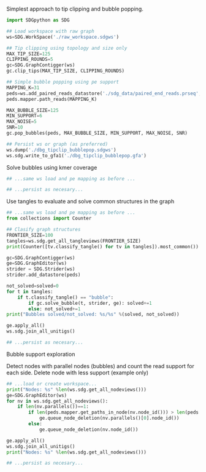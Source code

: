 
Simplest approach to tip clipping and bubble popping.

```python
import SDGpython as SDG

## Load workspace with raw graph
ws=SDG.WorkSpace('./raw_workspace.sdgws')

## Tip clipping using topology and size only
MAX_TIP_SIZE=125
CLIPPING_ROUNDS=5
gc=SDG.GraphContigger(ws)
gc.clip_tips(MAX_TIP_SIZE, CLIPPING_ROUNDS)

## Simple bubble popping using pe support
MAPPING_K=31
peds=ws.add_paired_reads_datastore('./sdg_data/paired_end_reads.prseq', 'pe')
peds.mapper.path_reads(MAPPING_K)

MAX_BUBBLE_SIZE=125
MIN_SUPPORT=6 
MAX_NOISE=5
SNR=10
gc.pop_bubbles(peds, MAX_BUBBLE_SIZE, MIN_SUPPORT, MAX_NOISE, SNR)

## Persist ws or graph (as preferred)
ws.dump('./dbg_tipclip_bubblepop.sdgws')
ws.sdg.write_to_gfa1('./dbg_tipclip_bubblepop.gfa')

```

Solve bubbles using kmer coverage

```python
## ...same ws load and pe mapping as before ...

## ...persist as necesary...
```

Use tangles to evaluate and solve common structures in the graph

```python
## ...same ws load and pe mapping as before ...
from collections import Counter

## Clasify graph structures
FRONTIER_SIZE=100
tangles=ws.sdg.get_all_tangleviews(FRONTIER_SIZE)
print(Counter([tv.classify_tangle() for tv in tangles]).most_common())

gc=SDG.GraphContigger(ws)
ge=SDG.GraphEditor(ws)
strider = SDG.Strider(ws)
strider.add_datastore(peds)

not_solved=solved=0
for t in tangles:
    if t.classify_tangle() == "bubble":
        if gc.solve_bubble(t, strider, ge): solved+=1
        else: not_solved+=1
print("Bubbles solved/not_solved: %s/%s" %(solved, not_solved))

ge.apply_all()
ws.sdg.join_all_unitigs()

## ...persist as necesary...
```


Bubble support exploration

Detect nodes with parallel nodes (bubbles) and count the read support for each side. Delete node with less support (example only)

```python
## ...load or create workspace...
print("Nodes: %s" %len(ws.sdg.get_all_nodeviews()))
ge=SDG.GraphEditor(ws)
for nv in ws.sdg.get_all_nodeviews():
    if len(nv.parallels())==1:
        if len(peds.mapper.get_paths_in_node(nv.node_id())) > len(peds.mapper.get_paths_in_node(nv.parallels()[0].node_id())):
            ge.queue_node_deletion(nv.parallels()[0].node_id())
        else:
            ge.queue_node_deletion(nv.node_id())

ge.apply_all()
ws.sdg.join_all_unitigs()
print("Nodes: %s" %len(ws.sdg.get_all_nodeviews()))

## ...persist as necesary...                                     
```

